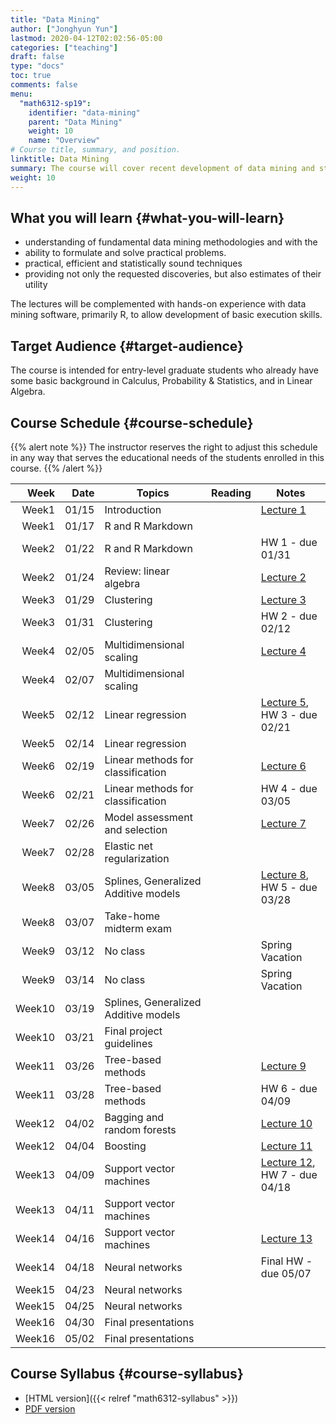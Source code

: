 ```yaml
---
title: "Data Mining"
author: ["Jonghyun Yun"]
lastmod: 2020-04-12T02:02:56-05:00
categories: ["teaching"]
draft: false
type: "docs"
toc: true
comments: false
menu:
  "math6312-sp19":
    identifier: "data-mining"
    parent: "Data Mining"
    weight: 10
    name: "Overview"
# Course title, summary, and position.
linktitle: Data Mining
summary: The course will cover recent development of data mining and statistical learning methods.
weight: 10
---
```


## What you will learn {#what-you-will-learn}

-   understanding of fundamental data mining methodologies and with the
-   ability to formulate and solve practical problems.
-   practical, efficient and statistically sound techniques
-   providing not only the requested discoveries, but also estimates of their utility

The lectures will be complemented with hands-on experience with data mining software, primarily R, to allow development of basic execution skills.


## Target Audience {#target-audience}

The course is intended for entry-level graduate students who already have some basic background in Calculus, Probability & Statistics, and in Linear Algebra.


## Course Schedule {#course-schedule}

{{% alert note %}} The instructor reserves the right to adjust this schedule in any way that serves the educational needs of the students enrolled in this course. {{% /alert %}}

| Week   | Date  | Topics                               | Reading | Notes                                             |
|-------:|------:|--------------------------------------|---------|---------------------------------------------------|
| Week1  | 01/15 | Introduction                         |         | [Lecture 1](doc/lecture1.pdf)                     |
| Week1  | 01/17 | R and R Markdown                     |         |                                                   |
| Week2  | 01/22 | R and R Markdown                     |         | HW 1 - due 01/31                                  |
| Week2  | 01/24 | Review: linear algebra               |         | [Lecture 2](doc/lecture2.pdf)                     |
| Week3  | 01/29 | Clustering                           |         | [Lecture 3](doc/lecture3.pdf)                     |
| Week3  | 01/31 | Clustering                           |         | HW 2 - due 02/12                                  |
| Week4  | 02/05 | Multidimensional scaling             |         | [Lecture 4](doc/lecture4.pdf)                     |
| Week4  | 02/07 | Multidimensional scaling             |         |                                                   |
| Week5  | 02/12 | Linear regression                    |         | [Lecture 5](doc/lecture5.pdf), HW 3 - due 02/21   |
| Week5  | 02/14 | Linear regression                    |         |                                                   |
| Week6  | 02/19 | Linear methods for classification    |         | [Lecture 6](doc/lecture6.pdf)                     |
| Week6  | 02/21 | Linear methods for classification    |         | HW 4 - due 03/05                                  |
| Week7  | 02/26 | Model assessment and selection       |         | [Lecture 7](doc/lecture7.pdf)                     |
| Week7  | 02/28 | Elastic net regularization           |         |                                                   |
| Week8  | 03/05 | Splines, Generalized Additive models |         | [Lecture 8](doc/lecture8.pdf), HW 5 - due 03/28   |
| Week8  | 03/07 | Take-home midterm exam               |         |                                                   |
| Week9  | 03/12 | No class                             |         | Spring Vacation                                   |
| Week9  | 03/14 | No class                             |         | Spring Vacation                                   |
| Week10 | 03/19 | Splines, Generalized Additive models |         |                                                   |
| Week10 | 03/21 | Final project guidelines             |         |                                                   |
| Week11 | 03/26 | Tree-based methods                   |         | [Lecture 9](doc/lecture9.pdf)                     |
| Week11 | 03/28 | Tree-based methods                   |         | HW 6 - due 04/09                                  |
| Week12 | 04/02 | Bagging and random forests           |         | [Lecture 10](doc/lecture10.pdf)                   |
| Week12 | 04/04 | Boosting                             |         | [Lecture 11](doc/lecture11.pdf)                   |
| Week13 | 04/09 | Support vector machines              |         | [Lecture 12](doc/lecture12.pdf), HW 7 - due 04/18 |
| Week13 | 04/11 | Support vector machines              |         |                                                   |
| Week14 | 04/16 | Support vector machines              |         | [Lecture 13](doc/lecture13.pdf)                   |
| Week14 | 04/18 | Neural networks                      |         | Final HW - due 05/07                              |
| Week15 | 04/23 | Neural networks                      |         |                                                   |
| Week15 | 04/25 | Neural networks                      |         |                                                   |
| Week16 | 04/30 | Final presentations                  |         |                                                   |
| Week16 | 05/02 | Final presentations                  |         |                                                   |


## Course Syllabus {#course-syllabus}

-   [HTML version]({{< relref "math6312-syllabus" >}})
-   [PDF version](math6312-syllabus.pdf)
